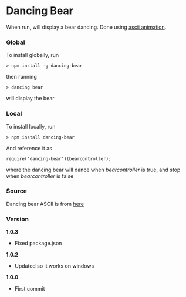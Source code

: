 # Dancing Bear

When run, will display a bear dancing. Done using [ascii animation](https://github.com/joeyism/node-ascii-animate).

### Global

To install globally, run

    > npm install -g dancing-bear

then running

    > dancing bear

will display the bear

### Local

To install locally, run

    > npm install dancing-bear

And reference it as

    require('dancing-bear')(bearcontroller);

where the dancing bear will dance when *bearcontroller* is true, and stop when *bearcontroller* is false


### Source

Dancing bear ASCII is from [here](http://neil.franklin.ch/Jokes_and_Fun/ASCII_Zoo.html)

### Version
**1.0.3**
* Fixed package.json

**1.0.2**
* Updated so it works on windows

**1.0.0**
* First commit

